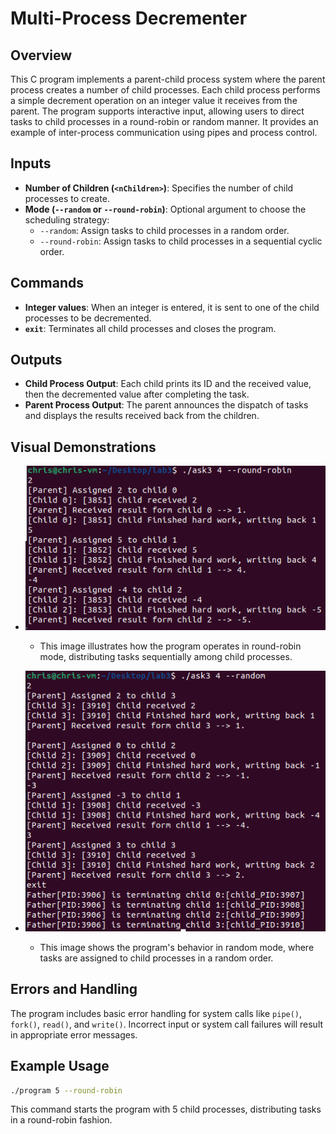 # Multi-Process Decrementer

## Overview

This C program implements a parent-child process system where the parent process creates a number of child processes. Each child process performs a simple decrement operation on an integer value it receives from the parent. The program supports interactive input, allowing users to direct tasks to child processes in a round-robin or random manner. It provides an example of inter-process communication using pipes and process control.

## Inputs

- **Number of Children (`<nChildren>`)**: Specifies the number of child processes to create.
- **Mode (`--random` or `--round-robin`)**: Optional argument to choose the scheduling strategy:
  - `--random`: Assign tasks to child processes in a random order.
  - `--round-robin`: Assign tasks to child processes in a sequential cyclic order.

## Commands

- **Integer values**: When an integer is entered, it is sent to one of the child processes to be decremented.
- **`exit`**: Terminates all child processes and closes the program.

## Outputs

- **Child Process Output**: Each child prints its ID and the received value, then the decremented value after completing the task.
- **Parent Process Output**: The parent announces the dispatch of tasks and displays the results received back from the children.

## Visual Demonstrations

- ![Round-Robin Example](lab3-1.png)
  - This image illustrates how the program operates in round-robin mode, distributing tasks sequentially among child processes.

- ![Random Mode Example](lab3-2.png)
  - This image shows the program's behavior in random mode, where tasks are assigned to child processes in a random order.

## Errors and Handling

The program includes basic error handling for system calls like `pipe()`, `fork()`, `read()`, and `write()`. Incorrect input or system call failures will result in appropriate error messages.

## Example Usage

```bash
./program 5 --round-robin
```

This command starts the program with 5 child processes, distributing tasks in a round-robin fashion.
